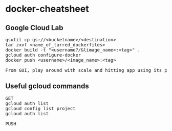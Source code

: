 # docker-cheatsheet

## Google Cloud Lab
<pre>
gsutil cp gs://&ltbucketname&gt/&ltdestination&gt
tar zxvf &ltname_of_tarred_dockerfiles&gt
docker build -t "&ltusername?/&limage_name&gt:&lttag&gt" .
gcloud auth configure-docker
docker push &ltusername&gt/&ltimage_name&gt:&lttag&gt
  
From GUI, play around with scale and hitting app using its public endpoint
</pre>


## Useful gcloud commands
<pre>
GET
gcloud auth list
gcloud config list project
gcloud auth list

PUSH

</pre>

